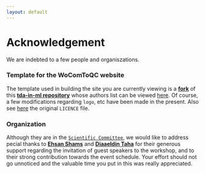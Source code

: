 ```yaml
---
layout: default
---
```




# Acknowledgement


We are indebted to a few people and organiszations.


### Template for the WoComToQC website
The template used in building the site you are currently viewing is a [**fork**](https://github.com/tda-in-ml/tda-in-ml.github.io/fork) of this
[**tda-in-ml repository**](https://github.com/tda-in-ml/tda-in-ml.github.io) whose authors list can be viewed
[here](https://github.com/tda-in-ml/tda-in-ml.github.io/blob/master/AUTHORS). Of course, a few modifications regarding `logo`, etc have been made in the present.
Also see [here](https://github.com/tda-in-ml/tda-in-ml.github.io/blob/master/LICENSE) the original `LICENCE` file.




### Organization

Although they are in the [`Scientific Committee`](https://wocomtoqc.github.io/organisers), we would like to address pecial thanks to [**Ehsan Shams**](https://www.linkedin.com/in/ehsan-shams-6a2852191/)
and [**Diaaeldin Taha**](https://www.linkedin.com/in/diaaeldin-taha-23a51b16/) for their generous support regarding the invitation of guest speakers to the workshop, and to their strong contribution towards the event schedule. Your effort should not go unnoticed and the valuable time you put in this was really appreciated.
